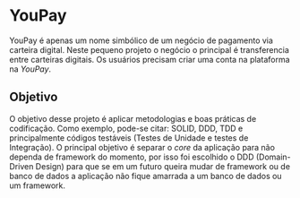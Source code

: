 # YouPay

YouPay é apenas um nome simbólico de um negócio de pagamento via carteira digital. Neste pequeno projeto o negócio o principal é transferencia entre carteiras digitais. Os usuários precisam criar uma conta na plataforma na *YouPay*.

## Objetivo

O objetivo desse projeto é aplicar metodologias e boas práticas de codificação. Como exemplo, pode-se citar: SOLID, DDD, TDD e principalmente códigos testáveis (Testes de Unidade e testes de Integração). O principal objetivo é separar o *core* da aplicação para não dependa de framework do momento, por isso foi escolhido o DDD (Domain-Driven Design) para que se em um futuro queira mudar de framework ou de banco de dados a aplicação não fique amarrada a um banco de dados ou um framework.

